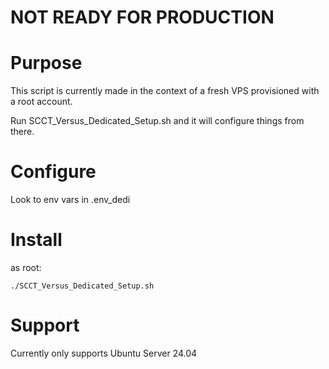 # NOT READY FOR PRODUCTION

# Purpose

This script is currently made in the context of a fresh VPS provisioned with a root account.

Run SCCT_Versus_Dedicated_Setup.sh and it will configure things from there.

# Configure

Look to env vars in .env_dedi

# Install

as root:

```./SCCT_Versus_Dedicated_Setup.sh```

# Support

Currently only supports Ubuntu Server 24.04
